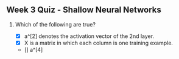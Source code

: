 ## Week 3 Quiz - Shallow Neural Networks

1. Which of the following are true?

    - [x] a^[2] denotes the activation vector of the 2nd layer.
    - [x] X is a matrix in which each column is one training example.
    - [] a^[4]
